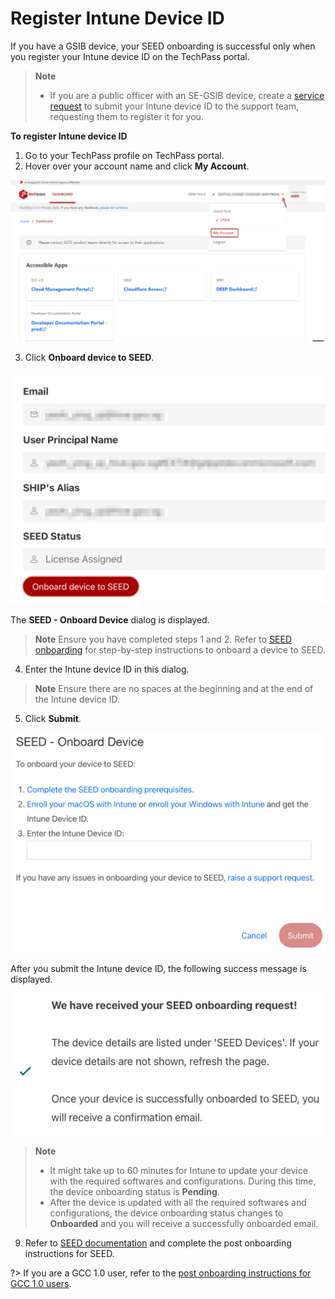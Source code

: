 # Register Intune Device ID

If you have a GSIB device, your SEED onboarding is successful only when you register your Intune device ID on the TechPass portal.

> **Note**
>- If you are a public officer with an SE-GSIB device, create a [service request](https://go.gov.sg/techpass-sr) to submit your Intune device ID to the support team, requesting them to register it for you.

**To register Intune device ID**

1. Go to your TechPass profile on TechPass portal.
2. Hover over your account name and click **My Account**.

<kbd>![view-account](assets/images/onboarding/po-non-se/view-account-or-profile.png)</kbd>

3. Click **Onboard device to SEED**.

<kbd>![onboard-device-to-seed](assets/images/seed/licence-assigned-onboard-device.png)</kbd>

The **SEED - Onboard Device** dialog is displayed.

> **Note**
> Ensure you have completed steps 1 and 2. Refer to [SEED onboarding](https://docs.developer.tech.gov.sg/docs/security-suite-for-engineering-endpoint-devices/#/onboard-device/onboard-device-to-seed) for step-by-step instructions to onboard a device to SEED.

4. Enter the Intune device ID in this dialog.

> **Note**
> Ensure there are no spaces at the beginning and at the end of the Intune device ID.

5. Click **Submit**.

<kbd>![instructions-to-onboard-device-to-seed](assets/images/seed/onboard-device.png)</kbd>

After you submit the Intune device ID, the following success message is displayed.

<kbd>![onboard-device-success](assets/images/seed/onboard-device-success.png)</kbd>

 >**Note**<br>
 >- It might take up to 60 minutes for Intune to update your device with the required softwares and configurations. During this time, the device onboarding status is **Pending**.
 >- After the device is updated with all the required softwares and configurations, the device onboarding status changes to **Onboarded** and you will receive a successfully onboarded email.

9. Refer to [SEED documentation](https://docs.developer.tech.gov.sg/docs/security-suite-for-engineering-endpoint-devices/post-onboarding-instructions/post-onboarding-steps-and-verification) and complete the post onboarding instructions for SEED.

?> If you are a GCC 1.0 user, refer to the [post onboarding instructions for GCC 1.0 users](https://docs.developer.tech.gov.sg/docs/security-suite-for-engineering-endpoint-devices/#/post-onboarding-instructions/gcc-1.0-users).
